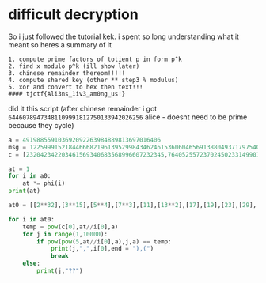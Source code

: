 # difficult decryption

So i just followed the tutorial kek. i spent so long understanding what it meant so heres a summary of it
```
1. compute prime factors of totient p in form p^k
2. find x modulo p^k (ill show later)
3. chinese remainder thereom!!!!!
4. compute shared key (other ** step3 % modulus)
5. xor and convert to hex then text!!!
#### tjctf{Ali3ns_1iv3_am0ng_us!}
```

did it this script (after chinese remainder i got `64460789473481109991812750133942026256` alice - doesnt need to be prime because they cycle)
```python
a = 491988559103692092263984889813697016406
msg = 12259991521844666821961395299843462461536060465691388049371797540470
c = [232042342203461569340683568996607232345,76405255723702450233149901853450417505]

at = 1
for i in a0:
    at *= phi(i)
print(at)

at0 = [[2**32],[3**15],[5**4],[7**3],[11],[13**2],[17],[19],[23],[29],[37],[53],[79],[109]]

for i in at0:
    temp = pow(c[0],at//i[0],a)
    for j in range(1,10000):
        if pow(pow(5,at//i[0],a),j,a) == temp:
            print(j,",",i[0],end = "),(")
            break
    else:
        print(j,"??")
  ```   
